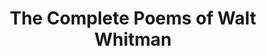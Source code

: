 ---
title: "The Complete Poems of Walt Whitman"
description: 'Pertama dengar Walt Whitman dari Dead Poet Society. Untuk ukuran orang yang hidup di awal 1800 an, puisi yang dia tulis sangat progressive, berani, dan bebas'
cover: "/images/reading/the-poem-of-walt-whitman.jpeg"
publishDate: 2020-07-14
authors: "Walt Whitman"
---